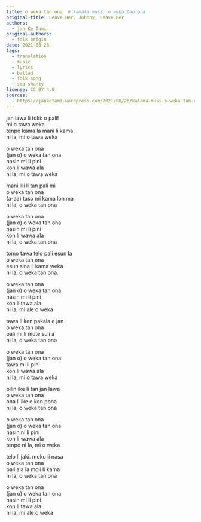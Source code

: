 ```yaml
---
title: o weka tan ona  # kamala musi: o weka tan ona
original-title: Leave Her, Johnny, Leave Her
authors:
  - jan Ke Tami
original-authors:
  - folk origin
date: 2021-08-26
tags:
  - translation
  - music
  - lyrics
  - ballad
  - folk song
  - sea shanty
license: CC BY 4.0
sources:
  - https://janketami.wordpress.com/2021/08/26/kalama-musi-o-weka-tan-ona/
---
```


jan lawa li toki: o pali!  \
mi o tawa weka.  \
tenpo kama la mani li kama.  \
ni la, mi o tawa weka

o weka tan ona  \
(jan o) o weka tan ona  \
nasin mi li pini  \
kon li wawa ala  \
ni la, mi o tawa weka

mani lili li tan pali mi  \
o weka tan ona  \
(a-aa) taso mi kama lon ma  \
ni la, o weka tan ona

o weka tan ona  \
(jan o) o weka tan ona  \
nasin mi li pini  \
kon li wawa ala  \
ni la, o weka tan ona

tomo tawa telo pali esun la  \
o weka tan ona  \
esun sina li kama weka  \
ni la, o weka tan ona.

o weka tan ona  \
(jan o) o weka tan ona  \
nasin mi li pini  \
kon li tawa ala  \
ni la, mi ale o weka

tawa li ken pakala e jan  \
o weka tan ona  \
pali mi li mute suli a  \
ni la, o weka tan ona

o weka tan ona  \
(jan o) o weka tan ona  \
tawa mi li pini  \
kon li wawa ala  \
ni la, mi o tawa weka

pilin ike li tan jan lawa  \
o weka tan ona  \
ona li ike e kon pona  \
ni la, o weka tan ona

o weka tan ona  \
(jan o) o weka tan ona  \
nasin ni li pini  \
kon li wawa ala  \
tenpo ni la, mi o weka

telo li jaki. moku li nasa  \
o weka tan ona  \
pali ala la moli li kama  \
ni la, o weka tan ona

o weka tan ona  \
(jan o) o weka tan ona  \
nasin mi li pini  \
kon li tawa ala  \
ni la, mi ale o weka 
